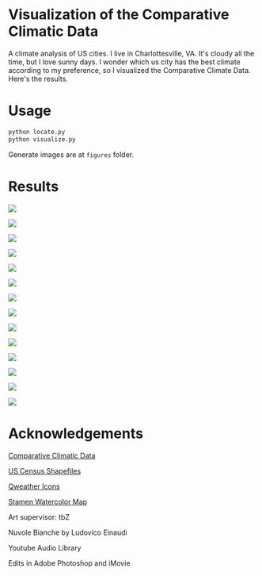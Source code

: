 # Visualization of the Comparative Climatic Data

A climate analysis of US cities. I live in Charlottesville, VA. It's cloudy all the time, but I love sunny days. I wonder which us city has the best climate according to my preference, so I visualized the Comparative Climate Data. Here's the results.

# Usage

```sh
python locate.py
python visualize.py
```

Generate images are at `figures` folder.

# Results

![](figures/1_cloud.png)

![](figures/2_rain.png)

![](figures/3_snow.png)

![](figures/4_humidity.png)

![](figures/5_wind.png)

![](figures/6_cold.png)

![](figures/7_hot.png)

![](figures/8_record_high.png)

![](figures/9_mean_maximum.png)

![](figures/10_average.png)

![](figures/11_mean_minimum.png)

![](figures/12_record_low.png)

![](figures/13_sunshine.png)

![](figures/14_precipitation.png)

# Acknowledgements

[Comparative Climatic Data](https://www.ncei.noaa.gov/products/land-based-station/comparative-climatic-data)

[US Census Shapefiles](https://github.com/joncutrer/geopandas-tutorial)

[Qweather Icons](https://github.com/qwd/WeatherIcon)

[Stamen Watercolor Map](http://maps.stamen.com/watercolor/)

Art supervisor: tbZ

Nuvole Bianche by Ludovico Einaudi

Youtube Audio Library

Edits in Adobe Photoshop and iMovie
